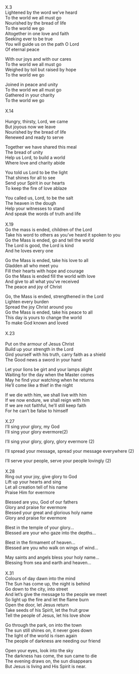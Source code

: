 X.3<br> 
Lightened by the word we’ve heard<br>
To the world we all must go<br>
Nourished by the bread of life<br>
To the world we go<br>
Altogether in one love and faith<br>
Seeking ever to be true<br>
You will guide us on the path O Lord<br>
Of eternal peace<br>

With our joys and with our cares<br>
To the world we all must go<br>
Weighed by toil but raised by hope<br>
To the world we go<br>

Joined in peace and unity<br>
To the world we all must go<br>
Gathered in your charity<br>
To the world we go<br>
<br>
X.14<br>	
Hungry, thirsty, Lord, we came<br>
But joyous now we leave<br>
Nourished by the bread of life<br>
Renewed and ready to serve<br>

Together we have shared this meal<br>
The bread of unity<br>
Help us Lord, to build a world<br>
Where love and charity abide<br>

You told us Lord to be the light<br>
That shines for all to see<br>
Send your Spirit in our hearts<br>
To keep the fire of love ablaze<br>

You called us, Lord, to be the salt<br>
The heaven in the dough<br>
Help your witnesses to stand<br>
And speak the words of truth and life<br>
<br>
X.19<br>
Go the mass is ended, children of the Lord<br>
Take his word to others as you’ve heard it spoken to you<br>
Go the Mass is ended, go and tell the world<br>
The Lord is good, the Lord is kind<br>
And he loves every one<br>

Go the Mass is ended, take his love to all<br>
Gladden all who meet you<br>
Fill their hearts with hope and courage<br>
Go the Mass is ended fill the world with love<br>
And give to all what you’ve received<br>
The peace and joy of Christ<br>

Go, the Mass is ended, strengthened in the Lord<br>
Lighten every burden<br>
Spread the joy Christ around you<br>
Go the Mass is ended, take his peace to all<br>
This day is yours to change the world<br>
To make God known and loved<br>
<br>
X.23<br>	
Put on the armour of Jesus Christ<br>
Build up your strength in the Lord<br>
Gird yourself with his truth, carry faith as a shield<br>
The Good news a sword in your hand<br>

Let your lions be girt and your lamps alight<br>
Waiting for the day when the Master comes<br>
May he find your watching when he returns<br>
He’ll come like a thief in the night<br>

If we die with him, we shall live with him<br>
If we now endure, we shall reign with him<br>
If we are not faithful, he’ll still keep faith<br>
For he can’t be false to himself<br>
<br>
X.27<br>
I’ll sing your glory, my God<br>
I’ll sing your glory evermore(2)<br>

I’ll sing your glory, glory, glory evermore (2)<br>
	
I’ll spread your message, spread your message everywhere (2)<br>

I’ll serve your people, serve your people lovingly (2)<br>
<br>
X.28<br>
Ring out your joy, give glory to God<br>
Lift up your hearts and sing<br>
Let all creation tell of his name<br>
Praise Him for evermore<br>

Blessed are you, God of our fathers<br>
Glory and praise for evermore<br>
Blessed your great and glorious holy name<br>
Glory and praise for evermore<br>
		
Blest in the temple of your glory...<br>
Blessed are your who gaze into the depths...<br>

Blest in the firmament of heaven...<br>
Blessed are you who walk on wings of wind...<br>

May saints and angels bless your holy name...<br>
Blessing from sea and earth and heaven...<br>
<br>
X.31<br>
Colours of day dawn into the mind<br>
The Sun has come up, the night is behind<br>
Go down to the city, into street<br>
And let’s give the message to the people we meet<br>
So light up the fire and let the flame burn<br>
Open the door, let Jesus return<br>
Take seeds of his Spirit, let the fruit grow<br>
Tell the people of Jesus, let his love show<br>

Go through the park, on into the town<br>
The sun still shines on, it never goes down<br>
The light of the world is risen again<br>
The people of darkness are needing our friend<br>

Open your eyes, look into the sky<br>
The darkness has come, the sun came to die<br>
The evening draws on, the sun disappears<br>
But Jesus is living and His Spirit is near.